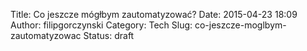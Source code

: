 Title: Co jeszcze mógłbym zautomatyzować?
Date: 2015-04-23 18:09
Author: filipgorczynski
Category: Tech
Slug: co-jeszcze-moglbym-zautomatyzowac
Status: draft



